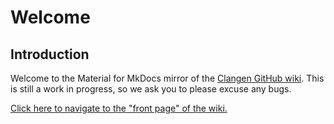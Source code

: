 # Welcome

## Introduction
Welcome to the Material for MkDocs mirror of the [Clangen GitHub wiki](https://github.com/ClanGenOfficial/clangen/wiki). This is still a work in progress, so we ask you to please excuse any bugs.

[Click here to navigate to the "front page" of the wiki.](Home.md)
